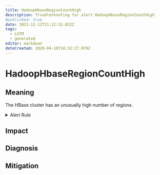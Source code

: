 ```yaml
---
title: HadoopHbaseRegionCountHigh
description: Troubleshooting for alert HadoopHbaseRegionCountHigh
#published: true
date: 2023-12-12T21:12:32.022Z
tags: 
  - LGTM
  - generated
editor: markdown
dateCreated: 2020-04-10T18:32:27.079Z
---
```


# HadoopHbaseRegionCountHigh

## Meaning
[//]: # "Short paragraph that explains what the alert means"
The HBase cluster has an unusually high number of regions.

<details>
  <summary>Alert Rule</summary>

{{% rule "hadoop/jmx_exporter.yml" "HadoopHbaseRegionCountHigh" %}}

{{% comment %}}

```yaml
alert: HadoopHbaseRegionCountHigh
expr: hadoop_hbase_region_count > 5000
for: 15m
labels:
    severity: warning
annotations:
    summary: Hadoop HBase Region Count High (instance {{ $labels.instance }})
    description: |-
        The HBase cluster has an unusually high number of regions.
          VALUE = {{ $value }}
          LABELS = {{ $labels }}
    runbook: https://github.com/srerun/prometheus-alerts/blob/main/content/runbooks/jmx_exporter/HadoopHbaseRegionCountHigh.md

```

{{% /comment %}}

</details>


## Impact
[//]: # "What could / will happen if the alert is not addressed"



## Diagnosis
[//]: # "Steps to take to identify the cause of the problem"



## Mitigation
[//]: # "The steps necessary to resolve the alert"
